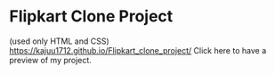 # Flipkart Clone Project
(used only HTML and CSS)
https://kajuu1712.github.io/Flipkart_clone_project/
Click here to have a preview of my project.
